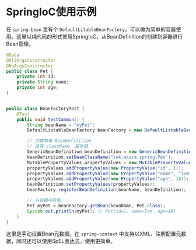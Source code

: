 # SpringIoC使用示例
在 `spring-bean` 里有个 `DefaultLitableBeanFactory`，可以做为简单的容器使用。这里以纯代码的形式使用SpringIoC，从BeanDefinition的创建到容器进行Bean管理。
```java
@Data
@AllArgsConstructor
@NoArgsConstructor
public class Pet {
    private int id;
    private String name;
    private int age;
}


public class BeanFactoryTest {
    @Test
    public void testCommon() {
        String beanName = "myPet";
        DefaultListableBeanFactory beanFactory = new DefaultListableBeanFactory();

        // 创建简单 BeanDefinition
        // 设置 className, 属性值
        GenericBeanDefinition beanDefinition = new GenericBeanDefinition();
        beanDefinition.setBeanClassName("ink.akira.spring.Pet");
        MutablePropertyValues propertyValues = new MutablePropertyValues();
        propertyValues.addPropertyValue(new PropertyValue("id", 1));
        propertyValues.addPropertyValue(new PropertyValue("name", "Tom"));
        propertyValues.addPropertyValue(new PropertyValue("age", 18));
        beanDefinition.setPropertyValues(propertyValues);
        beanFactory.registerBeanDefinition(beanName, beanDefinition);

        // 从容器中获取
        Pet myPet = beanFactory.getBean(beanName, Pet.class);
        System.out.println(myPet); // Pet(id=1, name=Tom, age=18)
    }
}
```
这里是手动设置Bean元数据。在 `spring-context` 中支持以XML、注解配置元数据，同时还可以使用SpEL表达式，使用更简单。